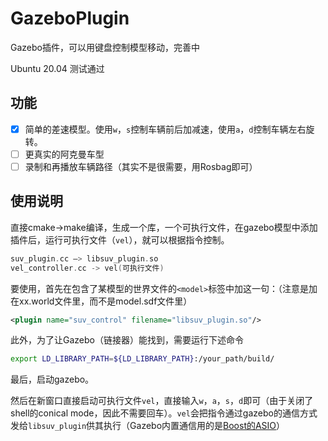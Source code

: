 # GazeboPlugin
Gazebo插件，可以用键盘控制模型移动，完善中

Ubuntu 20.04 测试通过

## 功能

- [x] 简单的差速模型。使用`w`，`s`控制车辆前后加减速，使用`a`，`d`控制车辆左右旋转。
- [ ] 更真实的阿克曼车型
- [ ] 录制和再播放车辆路径（其实不是很需要，用Rosbag即可）

## 使用说明

直接cmake->make编译，生成一个库，一个可执行文件，在gazebo模型中添加插件后，运行可执行文件（`vel`），就可以根据指令控制。

```c
suv_plugin.cc —> libsuv_plugin.so
vel_controller.cc -> vel(可执行文件)
```

要使用，首先在包含了某模型的世界文件的`<model>`标签中加这一句：（注意是加在xx.world文件里，而不是model.sdf文件里）

```xml
<plugin name="suv_control" filename="libsuv_plugin.so"/>
```

此外，为了让Gazebo（链接器）能找到，需要运行下述命令

```bash
export LD_LIBRARY_PATH=${LD_LIBRARY_PATH}:/your_path/build/
```

最后，启动gazebo。

然后在新窗口直接启动可执行文件`vel`，直接输入`w`，`a`，`s`，`d`即可（由于关闭了shell的conical mode，因此不需要回车）。`vel`会把指令通过gazebo的通信方式发给`libsuv_plugin`供其执行（Gazebo内置通信用的是[Boost的ASIO](https://mmoaay.gitbooks.io/boost-asio-cpp-network-programming-chinese/content/Chapter1.html)）



